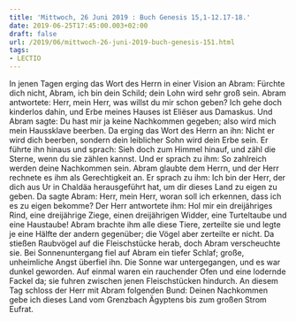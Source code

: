 ```yaml
---
title: 'Mittwoch, 26 Juni 2019 : Buch Genesis 15,1-12.17-18.'
date: 2019-06-25T17:45:00.003+02:00
draft: false
url: /2019/06/mittwoch-26-juni-2019-buch-genesis-151.html
tags: 
- LECTIO
---
```


In jenen Tagen erging das Wort des Herrn in einer Vision an Abram: Fürchte dich nicht, Abram, ich bin dein Schild; dein Lohn wird sehr groß sein. Abram antwortete: Herr, mein Herr, was willst du mir schon geben? Ich gehe doch kinderlos dahin, und Erbe meines Hauses ist Eliëser aus Damaskus. Und Abram sagte: Du hast mir ja keine Nachkommen gegeben; also wird mich mein Haussklave beerben. Da erging das Wort des Herrn an ihn: Nicht er wird dich beerben, sondern dein leiblicher Sohn wird dein Erbe sein. Er führte ihn hinaus und sprach: Sieh doch zum Himmel hinauf, und zähl die Sterne, wenn du sie zählen kannst. Und er sprach zu ihm: So zahlreich werden deine Nachkommen sein. Abram glaubte dem Herrn, und der Herr rechnete es ihm als Gerechtigkeit an. Er sprach zu ihm: Ich bin der Herr, der dich aus Ur in Chaldäa herausgeführt hat, um dir dieses Land zu eigen zu geben. Da sagte Abram: Herr, mein Herr, woran soll ich erkennen, dass ich es zu eigen bekomme? Der Herr antwortete ihm: Hol mir ein dreijähriges Rind, eine dreijährige Ziege, einen dreijährigen Widder, eine Turteltaube und eine Haustaube! Abram brachte ihm alle diese Tiere, zerteilte sie und legte je eine Hälfte der andern gegenüber; die Vögel aber zerteilte er nicht. Da stießen Raubvögel auf die Fleischstücke herab, doch Abram verscheuchte sie. Bei Sonnenuntergang fiel auf Abram ein tiefer Schlaf; große, unheimliche Angst überfiel ihn. Die Sonne war untergegangen, und es war dunkel geworden. Auf einmal waren ein rauchender Ofen und eine lodernde Fackel da; sie fuhren zwischen jenen Fleischstücken hindurch. An diesem Tag schloss der Herr mit Abram folgenden Bund: Deinen Nachkommen gebe ich dieses Land vom Grenzbach Ägyptens bis zum großen Strom Eufrat.